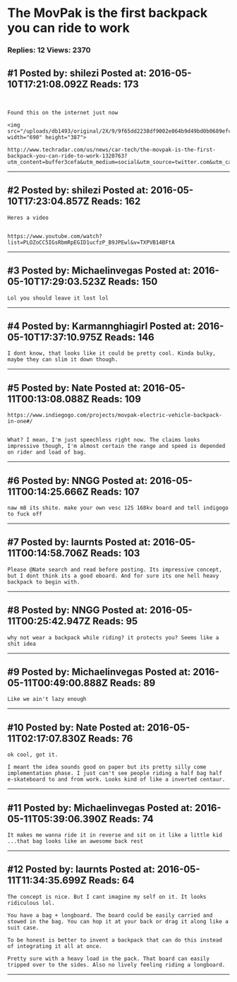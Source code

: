 # The MovPak is the first backpack you can ride to work

### Replies: 12 Views: 2370

## \#1 Posted by: shilezi Posted at: 2016-05-10T17:21:08.092Z Reads: 173

```


Found this on the internet just now

<img src="/uploads/db1493/original/2X/9/9f65dd2238df9002e064b9d49bd0b0689efc8fa2.jpg" width="690" height="387">

http://www.techradar.com/us/news/car-tech/the-movpak-is-the-first-backpack-you-can-ride-to-work-1320763?utm_content=buffer3cefa&utm_medium=social&utm_source=twitter.com&utm_campaign=buffer
```

---
## \#2 Posted by: shilezi Posted at: 2016-05-10T17:23:04.857Z Reads: 162

```
Heres a video


https://www.youtube.com/watch?list=PLOZoCC5IGsRbmRpEGID1ucfzP_B9JPEwl&v=TXPVB14BFtA
```

---
## \#3 Posted by: Michaelinvegas Posted at: 2016-05-10T17:29:03.523Z Reads: 150

```
Lol you should leave it lost lol
```

---
## \#4 Posted by: Karmannghiagirl Posted at: 2016-05-10T17:37:10.975Z Reads: 146

```
I dont know, that looks like it could be pretty cool. Kinda bulky, maybe they can slim it down though.
```

---
## \#5 Posted by: Nate Posted at: 2016-05-11T00:13:08.088Z Reads: 109

```
https://www.indiegogo.com/projects/movpak-electric-vehicle-backpack-in-one#/


What? I mean, I'm just speechless right now. The claims looks impressive though, I'm almost certain the range and speed is depended on rider and load of bag.
```

---
## \#6 Posted by: NNGG Posted at: 2016-05-11T00:14:25.666Z Reads: 107

```
naw m8 its shite. make your own vesc 12S 168kv board and tell indigogo to fuck off
```

---
## \#7 Posted by: laurnts Posted at: 2016-05-11T00:14:58.706Z Reads: 103

```
Please @Nate search and read before posting. Its impressive concept, but I dont think its a good eboard. And for sure its one hell heavy backpack to begin with.
```

---
## \#8 Posted by: NNGG Posted at: 2016-05-11T00:25:42.947Z Reads: 95

```
why not wear a backpack while riding? it protects you? Seems like a shit idea
```

---
## \#9 Posted by: Michaelinvegas Posted at: 2016-05-11T00:49:00.888Z Reads: 89

```
Like we ain't lazy enough
```

---
## \#10 Posted by: Nate Posted at: 2016-05-11T02:17:07.830Z Reads: 76

```
ok cool, got it. 

I meant the idea sounds good on paper but its pretty silly come implementation phase. I just can't see people riding a half bag half e-skateboard to and from work. Looks kind of like a inverted centaur.
```

---
## \#11 Posted by: Michaelinvegas Posted at: 2016-05-11T05:39:06.390Z Reads: 74

```
It makes me wanna ride it in reverse and sit on it like a little kid ...that bag looks like an awesome back rest
```

---
## \#12 Posted by: laurnts Posted at: 2016-05-11T11:34:35.699Z Reads: 64

```
The concept is nice. But I cant imagine my self on it. It looks ridiculous lol.

You have a bag + longboard. The board could be easily carried and stowed in the bag. You can hop it at your back or drag it along like a suit case.

To be honest is better to invent a backpack that can do this instead of integrating it all at once.

Pretty sure with a heavy load in the pack. That board can easily tripped over to the sides. Also no lively feeling riding a longboard.
```

---
